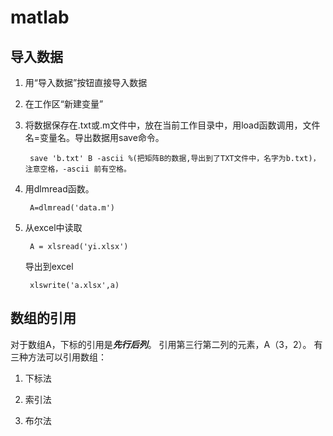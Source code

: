 # matlab
## 导入数据
1. 用“导入数据”按钮直接导入数据
2. 在工作区“新建变量”
3. 将数据保存在.txt或.m文件中，放在当前工作目录中，用load函数调用，文件名=变量名。导出数据用save命令。
		
		save 'b.txt' B -ascii %(把矩阵B的数据,导出到了TXT文件中，名字为b.txt)，注意空格，-ascii 前有空格。
		
4. 用dlmread函数。

		A=dlmread('data.m')
		
5. 从excel中读取

		A = xlsread('yi.xlsx')
	
	导出到excel
	
		xlswrite('a.xlsx',a)
		
## 数组的引用
对于数组A，下标的引用是***先行后列***。 引用第三行第二列的元素，A（3，2）。
有三种方法可以引用数组：
1. 下标法
	
2. 索引法
3. 布尔法
